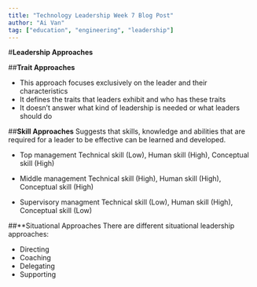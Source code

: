```yaml
---
title: "Technology Leadership Week 7 Blog Post"
author: "Ai Van"
tag: ["education", "engineering", "leadership"]
---
```

#**Leadership Approaches**

##**Trait Approaches**

- This approach focuses exclusively on the leader and their characteristics
- It defines the traits that leaders exhibit and who has these traits
- It doesn’t answer what kind of leadership is needed or what leaders should do

##**Skill Approaches**
Suggests that skills, knowledge and abilities that are required for a leader to be effective can be learned and developed.

- Top management Technical skill (Low), Human skill (High), Conceptual skill (High)

- Middle management Technical skill (High), Human skill (High), Conceptual skill (High)

- Supervisory managment Technical skill (Low), Human skill (High), Conceptual skill (Low)

##**Situational Approaches
There are different situational leadership approaches:
- Directing 
- Coaching
- Delegating 
- Supporting 
